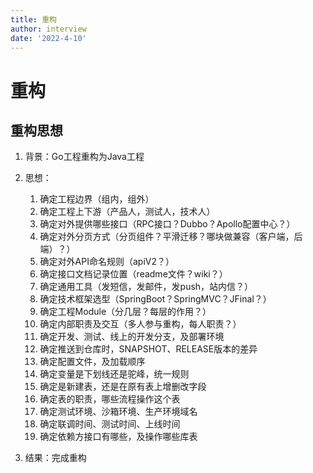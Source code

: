 ```yaml
---
title: 重构
author: interview
date: '2022-4-10'
---
```




# 重构

## 重构思想
1. 背景：Go工程重构为Java工程
2. 思想：
    1. 确定工程边界（组内，组外）
    2. 确定工程上下游（产品人，测试人，技术人）
    3. 确定对外提供哪些接口（RPC接口？Dubbo？Apollo配置中心？）
    4. 确定对外分页方式（分页组件？平滑迁移？哪块做兼容（客户端，后端）？）
    5. 确定对外API命名规则（apiV2？）
    6. 确定接口文档记录位置（readme文件？wiki？）
    7. 确定通用工具（发短信，发邮件，发push，站内信？）
    8. 确定技术框架选型（SpringBoot？SpringMVC？JFinal？）
    9. 确定工程Module（分几层？每层的作用？）
    10. 确定内部职责及交互（多人参与重构，每人职责？）
    11. 确定开发、测试、线上的开发分支，及部署环境
    12. 确定推送到仓库时，SNAPSHOT、RELEASE版本的差异
    13. 确定配置文件，及加载顺序
    14. 确定变量是下划线还是驼峰，统一规则
    15. 确定是新建表，还是在原有表上增删改字段
    16. 确定表的职责，哪些流程操作这个表
    17. 确定测试环境、沙箱环境、生产环境域名
    18. 确定联调时间、测试时间、上线时间
    19. 确定依赖方接口有哪些，及操作哪些库表
    
3. 结果：完成重构

